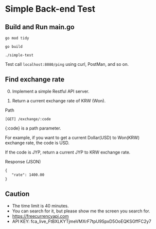 # Simple Back-end Test

## Build and Run main.go

```
go mod tidy

go build

./simple-test
```

Test call `localhost:8080/ping` using curl, PostMan, and so on.

## Find exchange rate

0. Implement a simple Restful API server.


1. Return a current exchange rate of KRW (Won).

Path
```
[GET] /exchange/:code
```
{:code} is a path parameter.

For example, if you want to get a current Dollar(USD) to Won(KRW) exchange rate, the code is USD.

If the code is JYP, return a current JYP to KRW exchange rate.

   
Response (JSON)
```
{
   "rate": 1400.00
}
```



## Caution
- The time limit is 40 minutes.
- You can search for it, but please show me the screen you search for.
- https://freecurrencyapi.com
- API KEY: fca_live_FtBXLKYTjmeVMXrF7tpU9SpxD5OoEQKSGffFC2y7

